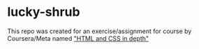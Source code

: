# lucky-shrub
This repo was created for an exercise/assignment for course by Coursera/Meta named ["HTML and CSS in depth"](https://www.coursera.org/learn/html-and-css-in-depth)
